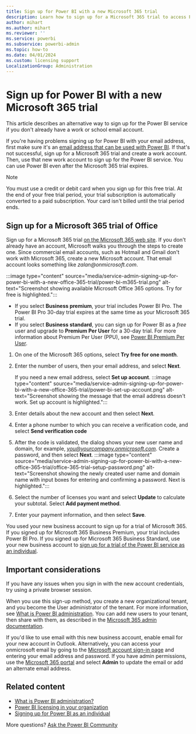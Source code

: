 ```yaml
---
title: Sign up for Power BI with a new Microsoft 365 trial
description: Learn how to sign up for a Microsoft 365 trial to access Power BI when you don't have a work or school email account.
author: mihart
ms.author: mihart
ms.reviewer: ''
ms.service: powerbi
ms.subservice: powerbi-admin
ms.topic: how-to
ms.date: 04/01/2024
ms.custom: licensing support
LocalizationGroup: Administration
---
```


# Sign up for Power BI with a new Microsoft 365 trial

This article describes an alternative way to sign up for the Power BI service if you don't already have a work or school email account.

If you're having problems signing up for Power BI with your email address, first make sure it's an [email address that can be used with Power BI](../fundamentals/service-self-service-signup-for-power-bi.md#supported-email-addresses). If that's not successful, sign up for a Microsoft 365 trial and create a work account. Then, use that new work account to sign up for the Power BI service. You can use Power BI even after the Microsoft 365 trial expires.

> [!NOTE]
> You must use a credit or debit card when you sign up for this free trial. At the end of your free trial period, your trial subscription is automatically converted to a paid subscription. Your card isn't billed until the trial period ends.

## Sign up for a Microsoft 365 trial of Office

Sign up for a Microsoft 365 trial [on the Microsoft 365 web site](https://www.microsoft.com/microsoft-365/business/compare-more-office-365-for-business-plans). If you don't already have an account, Microsoft walks you through the steps to create one. Since commercial email accounts, such as Hotmail and Gmail don't work with Microsoft 365, create a new Microsoft account. That email account looks something like *zalan\@onmicrosoft.com*.

:::image type="content" source="media/service-admin-signing-up-for-power-bi-with-a-new-office-365-trial/power-bi-m365-trial.png" alt-text="Screenshot showing available Microsoft Office 365 options. Try for free is highlighted.":::

- If you select **Business premium**, your trial includes Power BI Pro. The Power BI Pro 30-day trial expires at the same time as your Microsoft 365 trial.
- If you select **Business standard**, you can sign up for Power BI as a *free* user and upgrade to **Premium Per User** for a 30-day trial. For more information about Premium Per User (PPU), see [Power BI Premium Per User](service-premium-per-user-faq.yml).

1. On one of the Microsoft 365 options, select **Try free for one month**.
1. Enter the number of users, then your email address, and select **Next**.  

    If you need a new email address, select **Set up account**.
    :::image type="content" source="media/service-admin-signing-up-for-power-bi-with-a-new-office-365-trial/power-bi-set-up-account.png" alt-text="Screenshot showing the message that the email address doesn't work. Set up account is highlighted.":::

1. Enter details about the new account and then select **Next**.

1. Enter a phone number to which you can receive a verification code, and select **Send verification code**

1. After the code is validated, the dialog shows your new user name and domain, for example, *you@yourcompany.onmicrosoft.com*. Create a password, and then select **Next**.
   :::image type="content" source="media/service-admin-signing-up-for-power-bi-with-a-new-office-365-trial/office-365-trial-setup-password.png" alt-text="Screenshot showing the newly created user name and domain name with input boxes for entering and confirming a password. Next is highlighted.":::

1. Select the number of licenses you want and select **Update** to calculate your subtotal. Select **Add payment method**.

1. Enter your payment information, and then select **Save**.

You used your new business account to sign up for a trial of Microsoft 365. If you signed up for Microsoft 365 Business Premium, your trial includes Power BI Pro. If you signed up for Microsoft 365 Business Standard, use your new business account to [sign up for a trial of the Power BI service as an individual](../fundamentals/service-self-service-signup-for-power-bi.md).

## Important considerations

If you have any issues when you sign in with the new account credentials, try using a private browser session.

When you use this sign-up method, you create a new organizational tenant, and you become the User administrator of the tenant. For more information, see [What is Power BI administration](../admin/service-admin-administering-power-bi-in-your-organization.md). You can add new users to your tenant, then share with them, as described in the [Microsoft 365 admin documentation](https://support.office.com/article/Add-users-individually-to-Office-365---Admin-Help-1970f7d6-03b5-442f-b385-5880b9c256ec).

If you'd like to use email with this new business account, enable email for your new account in Outlook. Alternatively, you can access your onmicrosoft email by going to the [Microsoft account sign-in page](https://account.microsoft.com/) and entering your email address and password. If you have admin permissions, use the [Microsoft 365 portal](https://portal.office.com) and select **Admin** to update the email or add an alternate email address. 

## Related content

- [What is Power BI administration?](../admin/service-admin-administering-power-bi-in-your-organization.md)  
- [Power BI licensing in your organization](service-admin-licensing-organization.md)  
- [Signing up for Power BI as an individual](../fundamentals/service-self-service-signup-for-power-bi.md)

More questions? [Ask the Power BI Community](https://community.powerbi.com/)